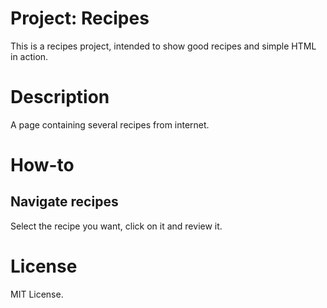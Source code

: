 # Project: Recipes

This is a recipes project, intended to show good recipes and simple HTML in action.

# Description

A page containing several recipes from internet.

# How-to

## Navigate recipes

Select the recipe you want, click on it and review it.

# License

MIT License.
